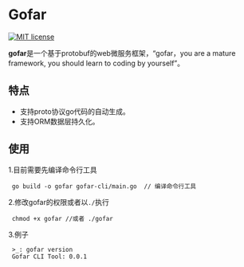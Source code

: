 # Gofar

[![MIT license](https://img.shields.io/badge/license-MIT-brightgreen.svg)](https://opensource.org/licenses/MIT)

**gofar**是一个基于protobuf的web微服务框架，“gofar，you are a mature framework, you should learn to coding by yourself”。
## 特点
 - 支持proto协议go代码的自动生成。  
 - 支持ORM数据层持久化。
## 使用
1.目前需要先编译命令行工具  
```
 go build -o gofar gofar-cli/main.go  // 编译命令行工具
```  
2.修改gofar的权限或者以`./`执行
```
 chmod +x gofar //或者 ./gofar
``` 
3.例子
```
 >_: gofar version
 Gofar CLI Tool: 0.0.1
```  